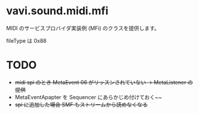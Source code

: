 # vavi.sound.midi.mfi

MIDI のサービスプロバイダ実装例 (MFi) のクラスを提供します。

fileType は 0x88

# TODO

 * ~~midi spi のとき MetaEvent 06 がリッスンされていない → MetaListener の提供~~
 * MetaEventApapter を Sequencer にあらかじめ付けておく~~
 * ~~spi に追加した場合 SMF もストリームから読めなくなる~~
